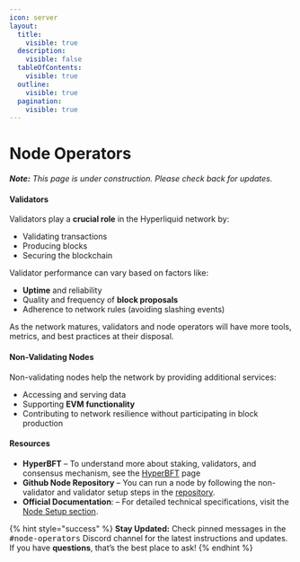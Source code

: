 ```yaml
---
icon: server
layout:
  title:
    visible: true
  description:
    visible: false
  tableOfContents:
    visible: true
  outline:
    visible: true
  pagination:
    visible: true
---
```


# Node Operators

_**Note:** This page is under construction. Please check back for updates._

#### Validators

Validators play a **crucial role** in the Hyperliquid network by:

* Validating transactions
* Producing blocks
* Securing the blockchain

Validator performance can vary based on factors like:

* **Uptime** and reliability
* Quality and frequency of **block proposals**
* Adherence to network rules (avoiding slashing events)

As the network matures, validators and node operators will have more tools, metrics, and best practices at their disposal.

#### Non-Validating Nodes

Non-validating nodes help the network by providing additional services:

* Accessing and serving data
* Supporting **EVM functionality**
* Contributing to network resilience without participating in block production

#### Resources

* **HyperBFT** – To understand more about staking, validators, and consensus mechanism, see the [HyperBFT](../../architecture/hyperbft/) page
* **Github Node Repository** – You can run a node by following the non-validator and validator setup steps in the [repository](https://github.com/hyperliquid-dex/node).
* **Official Documentation**: – For detailed technical specifications, visit the [Node Setup section](https://hyperliquid.gitbook.io/hyperliquid-docs/for-developers/nodes).

{% hint style="success" %}
**Stay Updated:** Check pinned messages in the <kbd>#node-operators</kbd> Discord channel for the latest instructions and updates. If you have **questions**, that’s the best place to ask!
{% endhint %}
